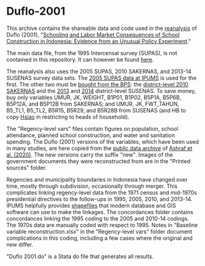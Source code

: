 # Duflo-2001
This archive contains the shareable data and code used in the [reanalysis](https://arxiv.org/abs/2207.09036) of Duflo (2001), "[Schooling and Labor Market Consequences of School Construction in Indonesia: Evidence from an Unusual Policy Experiment](https://doi.org/10.1257/aer.91.4.795)."

The main data file, from the 1995 Intercensal survey (SUPAS), is not contained in this repository. It can however be found [here](https://github.com/droodman/Duflo2001/blob/main/inpresdata.dta).

The reanalysis also uses the 2005 SUPAS, 2010 SAKERNAS, and 2013-14 SUSENAS survey data sets. The [2005 SUPAS data at IPUMS](https://international.ipums.org/international-action/sample_details/country/id#tab_id2005a) is used for the first. The other two must be [bought from the BPS](https://silastik.bps.go.id/v3/index.php/site/login/): the [district-level 2010 SAKERNAS](https://silastik.bps.go.id/v3/index.php/mikrodata/view/MDdwMHQ1VjNwRk5WTGEwejBJQlA4UT09) and the [2013](https://silastik.bps.go.id/v3/index.php/mikrodata/view/TjdmRnZKczRiajErODAyUFRYWXNFdz09) and [2014](https://silastik.bps.go.id/v3/index.php/mikrodata/view/NTdBQklET3pTZU1XaGw5R0p6R1RPZz09) district-level SUSENAS. To save money, buy only variables UMUR, JK, WEIGHT, B1P01, B1P02, B5P1A, B5P6B, B5P12A, and B5P12B from SAKERNAS; and UMUR, JK, FWT_TAHUN, B5_TL1, B5_TL2, B5R15, B5R29, and B5R28B from SUSENAS (and HB to copy [Hsiao](https://allanhsiao.github.io/files/Hsiao_schools.pdf) in restricting to heads of household).

The "Regency-level vars" files contain figures on population, school attendance,  planned school construction, and water and sanitation spending. The Duflo (2001) versions of the variables, which have been used in many studies, are here copied from the [public data archive](https://www.dropbox.com/s/ayq0e2esty5hduw/Ashraf_Bau_Nunn_Voena_JPE_2020_Replication_Files.zip) of [Ashraf et al. (2020)](https://doi.org/10.1086/704572). The new versions carry the suffix "new". Images of the government documents they were reconstructed from are in the "Printed sources" folder.

Regencies and municipality boundaries in Indonesia have changed over time, mostly through subdivision, occasionally through merger. This complicates linking regency-level data from the 1971 census and mid-1970s presidential directives to the follow-ups in 1995, 2005, 2010, and 2013-14. IPUMS helpfully provides [shapefiles](https://international.ipums.org/international/gis_yrspecific_2nd.shtml) that modern database and GIS software can use to make the linkages. The concordances folder contains concordances linking the 1995 coding to the 2005 and 2010-14 codings. The 1970s data are manually coded with respect to 1995. Notes in "Baseline variable reconstruction.xlsx" in the "Regency-level vars" folder document complications in this coding, including a few cases where the original and new differ.

"Duflo 2001.do" is a Stata do file that generates all results.
